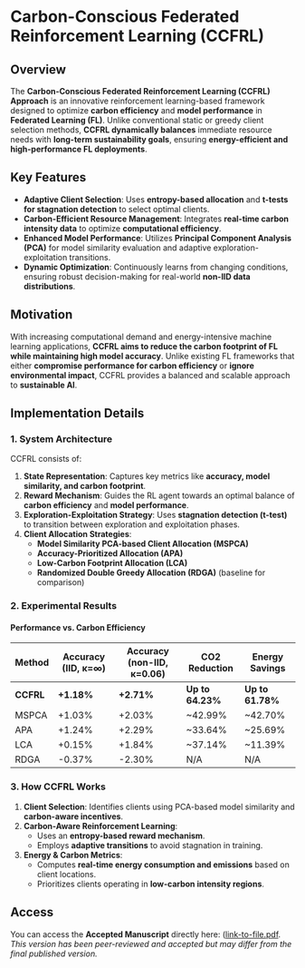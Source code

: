 # Carbon-Conscious Federated Reinforcement Learning (CCFRL)

## Overview

The **Carbon-Conscious Federated Reinforcement Learning (CCFRL) Approach** is an innovative reinforcement learning-based framework designed to optimize **carbon efficiency** and **model performance** in **Federated Learning (FL)**. Unlike conventional static or greedy client selection methods, **CCFRL dynamically balances** immediate resource needs with **long-term sustainability goals**, ensuring **energy-efficient and high-performance FL deployments**.

## Key Features

- **Adaptive Client Selection**: Uses **entropy-based allocation** and **t-tests for stagnation detection** to select optimal clients.
- **Carbon-Efficient Resource Management**: Integrates **real-time carbon intensity data** to optimize **computational efficiency**.
- **Enhanced Model Performance**: Utilizes **Principal Component Analysis (PCA)** for model similarity evaluation and adaptive exploration-exploitation transitions.
- **Dynamic Optimization**: Continuously learns from changing conditions, ensuring robust decision-making for real-world **non-IID data distributions**.

## Motivation

With increasing computational demand and energy-intensive machine learning applications, **CCFRL aims to reduce the carbon footprint of FL while maintaining high model accuracy**. Unlike existing FL frameworks that either **compromise performance for carbon efficiency** or **ignore environmental impact**, CCFRL provides a balanced and scalable approach to **sustainable AI**.

## Implementation Details

### 1. System Architecture

CCFRL consists of:
1. **State Representation**: Captures key metrics like **accuracy, model similarity, and carbon footprint**.
2. **Reward Mechanism**: Guides the RL agent towards an optimal balance of **carbon efficiency** and **model performance**.
3. **Exploration-Exploitation Strategy**: Uses **stagnation detection (t-test)** to transition between exploration and exploitation phases.
4. **Client Allocation Strategies**:
   - **Model Similarity PCA-based Client Allocation (MSPCA)**
   - **Accuracy-Prioritized Allocation (APA)**
   - **Low-Carbon Footprint Allocation (LCA)**
   - **Randomized Double Greedy Allocation (RDGA)** (baseline for comparison)

### 2. Experimental Results

#### **Performance vs. Carbon Efficiency**

| Method  | Accuracy (IID, κ=∞) | Accuracy (non-IID, κ=0.06) | CO2 Reduction | Energy Savings |
|---------|--------------------|--------------------|--------------|---------------|
| **CCFRL** | **+1.18%** | **+2.71%** | **Up to 64.23%** | **Up to 61.78%** |
| MSPCA  | +1.03%  | +2.03%  | ~42.99% | ~42.70% |
| APA    | +1.24%  | +2.29%  | ~33.64% | ~25.69% |
| LCA    | +0.15%  | +1.84%  | ~37.14% | ~11.39% |
| RDGA   | -0.37%  | -2.30%  | N/A | N/A |

### 3. How CCFRL Works

1. **Client Selection**: Identifies clients using PCA-based model similarity and **carbon-aware incentives**.
2. **Carbon-Aware Reinforcement Learning**:
   - Uses an **entropy-based reward mechanism**.
   - Employs **adaptive transitions** to avoid stagnation in training.
3. **Energy & Carbon Metrics**:
   - Computes **real-time energy consumption and emissions** based on client locations.
   - Prioritizes clients operating in **low-carbon intensity regions**.


## Access
You can access the **Accepted Manuscript** directly here: ([link-to-file.pdf](https://github.com/FlyWingM/my-publications/blob/1868d0e587c6ef502794b0c3843ba1bb319a6d7c/Pioneering_Eco_Efficiency_in_Cloud_Computing__The_Carbon_Conscious_Federated_Reinforcement_Learning__CCFRL__Approach_revision_v_final_github.pdf]).  
*This version has been peer-reviewed and accepted but may differ from the final published version.*
